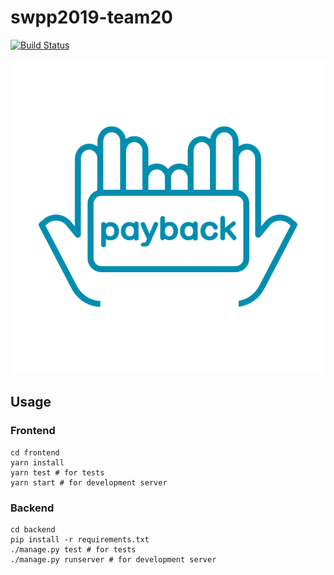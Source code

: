 # swpp2019-team20

[![Build Status](https://travis-ci.com/swsnu/swpp2019-team20.svg?branch=master)](https://travis-ci.com/swsnu/swpp2019-team20)

![logo](./frontend/src/logo.png)

## Usage

### Frontend
```
cd frontend
yarn install
yarn test # for tests
yarn start # for development server
```

### Backend
```
cd backend
pip install -r requirements.txt
./manage.py test # for tests
./manage.py runserver # for development server
```
